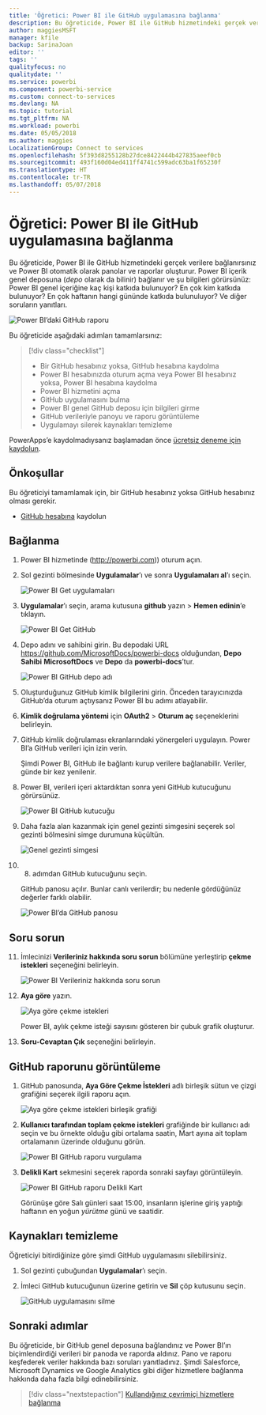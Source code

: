 ```yaml
---
title: 'Öğretici: Power BI ile GitHub uygulamasına bağlanma'
description: Bu öğreticide, Power BI ile GitHub hizmetindeki gerçek verilere bağlanırsınız ve Power BI otomatik olarak panolar ve raporlar oluşturur.
author: maggiesMSFT
manager: kfile
backup: SarinaJoan
editor: ''
tags: ''
qualityfocus: no
qualitydate: ''
ms.service: powerbi
ms.component: powerbi-service
ms.custom: connect-to-services
ms.devlang: NA
ms.topic: tutorial
ms.tgt_pltfrm: NA
ms.workload: powerbi
ms.date: 05/05/2018
ms.author: maggies
LocalizationGroup: Connect to services
ms.openlocfilehash: 5f393d8255128b27dce8422444b427835aeef0cb
ms.sourcegitcommit: 493f160d04ed411ff4741c599adc63ba1f65230f
ms.translationtype: HT
ms.contentlocale: tr-TR
ms.lasthandoff: 05/07/2018
---
```

# <a name="tutorial-connect-to-the-github-app-with-power-bi"></a>Öğretici: Power BI ile GitHub uygulamasına bağlanma
Bu öğreticide, Power BI ile GitHub hizmetindeki gerçek verilere bağlanırsınız ve Power BI otomatik olarak panolar ve raporlar oluşturur. Power BI içerik genel deposuna (*depo* olarak da bilinir) bağlanır ve şu bilgileri görürsünüz: Power BI genel içeriğine kaç kişi katkıda bulunuyor? En çok kim katkıda bulunuyor? En çok haftanın hangi gününde katkıda bulunuluyor? Ve diğer soruların yanıtları. 

![Power BI’daki GitHub raporu](media/service-tutorial-connect-to-github/power-bi-github-app-tutorial-punch-card.png)

Bu öğreticide aşağıdaki adımları tamamlarsınız:

> [!div class="checklist"]
> * Bir GitHub hesabınız yoksa, GitHub hesabına kaydolma 
> * Power BI hesabınızda oturum açma veya Power BI hesabınız yoksa, Power BI hesabına kaydolma
> * Power BI hizmetini açma
> * GitHub uygulamasını bulma
> * Power BI genel GitHub deposu için bilgileri girme
> * GitHub verileriyle panoyu ve raporu görüntüleme
> * Uygulamayı silerek kaynakları temizleme

PowerApps’e kaydolmadıysanız başlamadan önce [ücretsiz deneme için kaydolun](https://app.powerbi.com/signupredirect?pbi_source=web).

## <a name="prerequisites"></a>Önkoşullar

Bu öğreticiyi tamamlamak için, bir GitHub hesabınız yoksa GitHub hesabınız olması gerekir. 

- [GitHub hesabına](https://docs.microsoft.com/contribute/get-started-setup-github) kaydolun


## <a name="how-to-connect"></a>Bağlanma
1. Power BI hizmetinde (http://powerbi.com)) oturum açın. 
2. Sol gezinti bölmesinde **Uygulamalar**’ı ve sonra **Uygulamaları al**’ı seçin.
   
   ![Power BI Get uygulamaları](media/service-tutorial-connect-to-github/power-bi-github-app-tutorial.png) 

3. **Uygulamalar**’ı seçin, arama kutusuna **github** yazın > **Hemen edinin**’e tıklayın.
   
   ![Power BI Get GitHub](media/service-tutorial-connect-to-github/power-bi-github-app-tutorial-get-it-now.png) 

4. Depo adını ve sahibini girin. Bu depodaki URL https://github.com/MicrosoftDocs/powerbi-docs olduğundan, **Depo Sahibi** **MicrosoftDocs** ve **Depo** da **powerbi-docs**’tur. 
   
    ![Power BI GitHub depo adı](media/service-tutorial-connect-to-github/power-bi-github-app-tutorial-repo-name.png)

5. Oluşturduğunuz GitHub kimlik bilgilerini girin. Önceden tarayıcınızda GitHub’da oturum açtıysanız Power BI bu adımı atlayabilir. 

6. **Kimlik doğrulama yöntemi** için **OAuth2** \> **Oturum aç** seçeneklerini belirleyin.

7. GitHub kimlik doğrulaması ekranlarındaki yönergeleri uygulayın. Power BI’a GitHub verileri için izin verin.
   
   Şimdi Power BI, GitHub ile bağlantı kurup verilere bağlanabilir.  Veriler, günde bir kez yenilenir.

8. Power BI, verileri içeri aktardıktan sonra yeni GitHub kutucuğunu görürsünüz. 
 
   ![Power BI GitHub kutucuğu](media/service-tutorial-connect-to-github/power-bi-github-app-tutorial-tile.png) 

8. Daha fazla alan kazanmak için genel gezinti simgesini seçerek sol gezinti bölmesini simge durumuna küçültün.

    ![Genel gezinti simgesi](media/service-tutorial-connect-to-github/power-bi-global-navigation-icon.png)

10. 8. adımdan GitHub kutucuğunu seçin. 
    
    GitHub panosu açılır. Bunlar canlı verilerdir; bu nedenle gördüğünüz değerler farklı olabilir.

    ![Power BI’da GitHub panosu](media/service-tutorial-connect-to-github/power-bi-github-app-tutorial-dashboard.png)

    

## <a name="ask-a-question"></a>Soru sorun

11. İmlecinizi **Verileriniz hakkında soru sorun** bölümüne yerleştirip **çekme istekleri** seçeneğini belirleyin. 

    ![Power BI Verileriniz hakkında soru sorun](media/service-tutorial-connect-to-github/power-bi-github-app-tutorial-ask-question.png)

12. **Aya göre** yazın.
 
    ![Aya göre çekme istekleri](media/service-tutorial-connect-to-github/power-bi-github-app-tutorial-ask-question-by-month.png)

     Power BI, aylık çekme isteği sayısını gösteren bir çubuk grafik oluşturur.

13. **Soru-Cevaptan Çık** seçeneğini belirleyin.

## <a name="view-the-github-report"></a>GitHub raporunu görüntüleme 

1. GitHub panosunda, **Aya Göre Çekme İstekleri** adlı birleşik sütun ve çizgi grafiğini seçerek ilgili raporu açın.

    ![Aya göre çekme istekleri birleşik grafiği](media/service-tutorial-connect-to-github/power-bi-github-app-tutorial-pull-requests-combo-chart.png)

2. **Kullanıcı tarafından toplam çekme istekleri** grafiğinde bir kullanıcı adı seçin ve bu örnekte olduğu gibi ortalama saatin, Mart ayına ait toplam ortalamanın üzerinde olduğunu görün.

    ![Power BI GitHub raporu vurgulama](media/service-tutorial-connect-to-github/power-bi-github-app-tutorial-report-highlight.png)

3. **Delikli Kart** sekmesini seçerek raporda sonraki sayfayı görüntüleyin. 
 
    ![Power BI GitHub raporu Delikli Kart](media/service-tutorial-connect-to-github/power-bi-github-app-tutorial-tues-3pm.png)

    Görünüşe göre Salı günleri saat 15:00, insanların işlerine giriş yaptığı haftanın en yoğun *yürütme* günü ve saatidir.

## <a name="clean-up-resources"></a>Kaynakları temizleme

Öğreticiyi bitirdiğinize göre şimdi GitHub uygulamasını silebilirsiniz. 

1. Sol gezinti çubuğundan **Uygulamalar**’ı seçin.
2. İmleci GitHub kutucuğunun üzerine getirin ve **Sil** çöp kutusunu seçin.

    ![GitHub uygulamasını silme](media/service-tutorial-connect-to-github/power-bi-github-app-tutorial-delete.png)

## <a name="next-steps"></a>Sonraki adımlar

Bu öğreticide, bir GitHub genel deposuna bağlandınız ve Power BI’ın biçimlendirdiği verileri bir panoda ve raporda aldınız. Pano ve raporu keşfederek veriler hakkında bazı soruları yanıtladınız. Şimdi Salesforce, Microsoft Dynamics ve Google Analytics gibi diğer hizmetlere bağlanma hakkında daha fazla bilgi edinebilirsiniz. 
 
> [!div class="nextstepaction"]
> [Kullandığınız çevrimiçi hizmetlere bağlanma](./service-connect-to-services.md)


